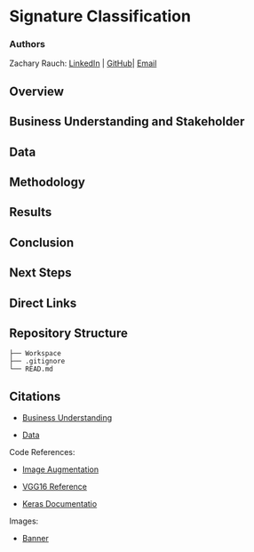 # Signature Classification

### Authors 
Zachary Rauch: 
[LinkedIn](https://www.linkedin.com/in/zach-rauch/) |
[GitHub](https://github.com/ZachRauch)|
[Email](zach.rauch0@gmail.com)
## Overview

## Business Understanding and Stakeholder

## Data 

## Methodology

## Results

## Conclusion

## Next Steps

## Direct Links

## Repository Structure
```
├── Workspace  
├── .gitignore
└── READ.md
```
## Citations

- [Business Understanding](https://towardsdatascience.com/signature-fraud-detection-an-advanced-analytics-approach-a795b0e588b2)

- [Data](https://www.kaggle.com/datasets/divyanshrai/handwritten-signatures)

Code References:

- [Image Augmentation](https://machinelearningmastery.com/how-to-configure-image-data-augmentation-when-training-deep-learning-neural-networks/)

- [VGG16 Reference](https://www.kaggle.com/code/raulcsimpetru/vgg16-binary-classification/notebook)

- [Keras Documentatio](https://keras.io/api/)

Images:

- [Banner](https://www.adamsluka.com/forgery.html)
